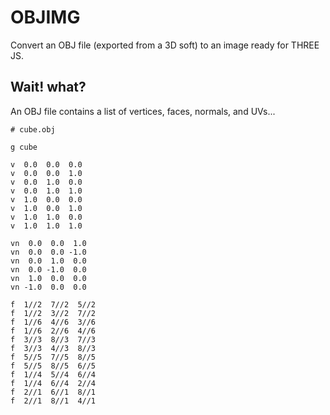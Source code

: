 # OBJIMG
Convert an OBJ file (exported from a 3D soft) to an image ready for THREE JS.

## Wait! what?
An OBJ file contains a list of vertices, faces, normals, and UVs...
```
# cube.obj
 
g cube
 
v  0.0  0.0  0.0
v  0.0  0.0  1.0
v  0.0  1.0  0.0
v  0.0  1.0  1.0
v  1.0  0.0  0.0
v  1.0  0.0  1.0
v  1.0  1.0  0.0
v  1.0  1.0  1.0

vn  0.0  0.0  1.0
vn  0.0  0.0 -1.0
vn  0.0  1.0  0.0
vn  0.0 -1.0  0.0
vn  1.0  0.0  0.0
vn -1.0  0.0  0.0
 
f  1//2  7//2  5//2
f  1//2  3//2  7//2 
f  1//6  4//6  3//6 
f  1//6  2//6  4//6 
f  3//3  8//3  7//3 
f  3//3  4//3  8//3 
f  5//5  7//5  8//5 
f  5//5  8//5  6//5 
f  1//4  5//4  6//4 
f  1//4  6//4  2//4 
f  2//1  6//1  8//1 
f  2//1  8//1  4//1 
```
